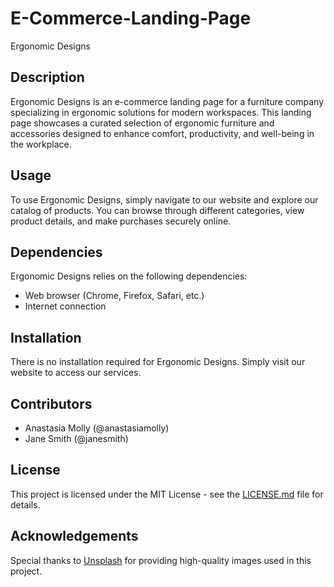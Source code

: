 # E-Commerce-Landing-Page

Ergonomic Designs

## Description

Ergonomic Designs is an e-commerce landing page for a furniture company specializing in ergonomic solutions for modern workspaces. This landing page showcases a curated selection of ergonomic furniture and accessories designed to enhance comfort, productivity, and well-being in the workplace.

## Usage

To use Ergonomic Designs, simply navigate to our website and explore our catalog of products. You can browse through different categories, view product details, and make purchases securely online.

## Dependencies

Ergonomic Designs relies on the following dependencies:

- Web browser (Chrome, Firefox, Safari, etc.)
- Internet connection

## Installation

There is no installation required for Ergonomic Designs. Simply visit our website to access our services.

## Contributors

- Anastasia Molly (@anastasiamolly)
- Jane Smith (@janesmith)

## License

This project is licensed under the MIT License - see the [LICENSE.md](LICENSE.md) file for details.

## Acknowledgements

Special thanks to [Unsplash](https://unsplash.com) for providing high-quality images used in this project.
